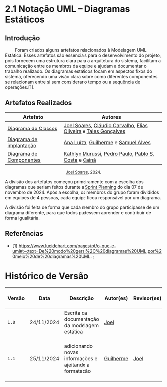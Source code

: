 # 2.1 Notação UML – Diagramas Estáticos

## Introdução

&emsp;&emsp; Foram criados alguns artefatos relacionados à Modelagem UML Estática. Esses artefatos são essenciais para o desenvolvimento do projeto, pois fornecem uma estrutura clara para a arquitetura do sistema, facilitam a comunicação entre os membros da equipe e ajudam a documentar o trabalho realizado. Os diagramas estáticos focam em aspectos fixos do sistema, oferecendo uma visão clara sobre como diferentes componentes se relacionam entre si sem considerar o tempo ou a sequência de operações.[1].

## Artefatos Realizados

| Artefato | Autores |
|----|----|
| [Diagrama de Classes](modelagem%20estatica/2.1.1.DiagramaDeClasses.md) | [Joel Soares](JoelGH), [Cláudio Carvalho](ClaudioGH), [Elias Oliveira](EliasGH) e [Tales Gonçalves](TalesGH) |
|[Diagrama de implantação](modelagem%20estatica/2.1.2.diagrama-de-implantacao.md) | [Ana Luíza](AnaGH), [Guilherme](GuilhermeGH) e [Samuel Alves](SamuelGH) |
| [Diagrama de Componentes](modelagem%20estatica/2.1.3.DiagramaDeComponentes.md) | [Kathlyn Murussi](KathlynGH), [Pedro Paulo](PedroPGH), [Pablo S. Costa](PabloGH) e [Cainã](CainaGH)|

</center>

<font size="2"><p style="text-align: center">[Joel Soares](JoelGH), 2024.</p></font>

A divisão dos artefatos começou primeiramente com a escolha dos diagramas que seriam feitos durante a [Sprint Planning](/atas/ata_03.md) do dia 07 de novembro de 2024. Após a escolha, os membros do grupo foram divididos em equipes de 4 pessoas, cada equipe ficou responsável por um diagrama. 

A divisão foi feita de forma que cada membro do grupo participasse de um diagrama diferente, para que todos pudessem aprender e contribuir de forma igualitária.

## Referências

- [1] https://www.lucidchart.com/pages/pt/o-que-e-uml#:~:text=De%20modo%20geral%2C%20diagramas%20UML,por%20meio%20de%20diagramas%20UML. ;

# Histórico de Versão
| Versão | Data | Descrição | Autor(es) | Revisor(es) | Detalhes da Revisão|
|------|--------|-----------|-----------| ----------- | -------------------|
| `1.0` | 24/11/2024 | Escrita da documentação da modelagem estática | [Joel][JoelGH] | | |
| `1.1` | 25/11/2024 | adicionando novas informações e ajeitando a formatação | [Guilherme][GuilhermeGH]|[Joel][JoelGH] | Foi adicionado os autores que realizaram cada artefato |

[AnaGH]: https://github.com/analufernanndess
[CainaGH]: https://github.com/freitasc
[ClaudioGH]: https://github.com/claudiohsc
[EliasGH]: https://github.com/EliasOliver21
[GuilhermeGH]: https://github.com/gmeister18
[JoelGH]: https://github.com/JoelSRangel
[KathlynGH]: https://github.com/klmurussi
[PabloGH]: https://github.com/pabloheika
[PedroRGH]: https://github.com/pedro-rodiguero
[PedroPGH]: https://github.com/Pedrin0030
[SamuelGH]: https://github.com/samuelalvess
[TalesGH]: https://github.com/TalesRG
